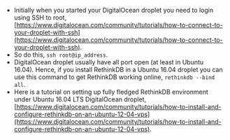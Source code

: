 * Initially when you started your DigitalOcean droplet you need to login using SSH to root, [https://www.digitalocean.com/community/tutorials/how-to-connect-to-your-droplet-with-ssh](https://www.digitalocean.com/community/tutorials/how-to-connect-to-your-droplet-with-ssh).
* So do this, `ssh root@ip_address`.
* DigitalOcean droplet usually have all port open (at least in Ubuntu 16.04). Hence, if you install RethinkDB in a Ubuntu 16.04 droplet you can use this command to get RethinkDB working online, `rethinkdb --bind all`.
* Here is a tutorial on setting up fully fledged RethinkDB environment under Ubuntu 16.04 LTS DigitalOcean droplet, [https://www.digitalocean.com/community/tutorials/how-to-install-and-configure-rethinkdb-on-an-ubuntu-12-04-vps](https://www.digitalocean.com/community/tutorials/how-to-install-and-configure-rethinkdb-on-an-ubuntu-12-04-vps).